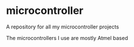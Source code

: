 # microcontroller
A repository for all my microcontroller projects

The microcontrollers I use are mostly Atmel based
